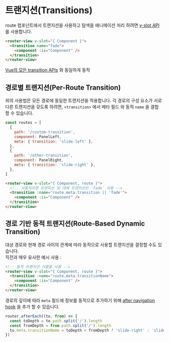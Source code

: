 # 트랜지션(Transitions)

<VueSchoolLink 
  href="https://vueschool.io/lessons/route-transitions"
  title="Learn about route transitions"
/>

route 컴포넌트에서 트랜지션을 사용하고 탐색을 애니메이션 처리 하려면 [v-slot API](../../api/#router-view-s-v-slot) 를 사용합니다.

```html
<router-view v-slot="{ Component }">
  <transition name="fade">
    <component :is="Component" />
  </transition>
</router-view>
```

[Vue의 모든 transition APIs](https://v3.vuejs.org/guide/transitions-enterleave.html) 와 동일하게 동작

## 경로별 트랜지션(Per-Route Transition)

위의 사용법은 모든 경로에 동일한 트랜지션을 적용합니다. 각 경로의 구성 요소가 서로 다른 트랜지션을 갖도록 하려면,  <code>&lt;transition&gt;</code> 에서 <a>메타 필드</a> 와 동적 `name` 을 결합 할 수 있습니다.

```js
const routes = [
  {
    path: '/custom-transition',
    component: PanelLeft,
    meta: { transition: 'slide-left' },
  },
  {
    path: '/other-transition',
    component: PanelRight,
    meta: { transition: 'slide-right' },
  },
]
```

```html
<router-view v-slot="{ Component, route }">
  <!-- 사용자지정 트랜지션 및 대체 트랜지션은 `fade` 사용 -->
  <transition :name="route.meta.transition || 'fade'">
    <component :is="Component" />
  </transition>
</router-view>
```

## 경로 기반 동적 트랜지션(Route-Based Dynamic Transition)

대상 경로와 현재 경로 사이의 관계에 따라 동적으로 사용할 트랜지션을 결정할 수도 있습니다. <br>직전과 매우 유사한 예시 사용 :

```html
<!-- 동적 트랜지션 이름을 사용 -->
<router-view v-slot="{ Component, route }">
  <transition :name="route.meta.transitionName">
    <component :is="Component" />
  </transition>
</router-view>
```

경로의 깊이에 따라 `meta` 필드에 정보를 동적으로 추가하기 위해 [after navigation hook](./navigation-guards.md#global-after-hooks) 을 추가 할 수 있습니다.

```js
router.afterEach((to, from) => {
  const toDepth = to.path.split('/').length
  const fromDepth = from.path.split('/').length
  to.meta.transitionName = toDepth < fromDepth ? 'slide-right' : 'slide-left'
})
```

<!-- TODO: interactive example -->

<!-- See full example [here](https://github.com/vuejs/vue-router/blob/dev/examples/transitions/app.js). -->
